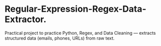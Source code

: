 # Regular-Expression-Regex-Data-Extractor.
Practical project to practice Python, Regex, and Data Cleaning — extracts structured data (emails, phones, URLs) from raw text.
